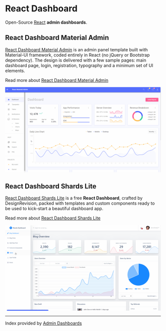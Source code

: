 # React Dashboard

Open-Source [React](https://reactjs.org/) **admin dashboards**. 

## React Dashboard Material Admin

[React Dashboard Material Admin](https://admin-dashboards.com/react-dashboard-material-admin-flatlogic) is an admin panel template built with Material-UI framework, coded entirely in React (no jQuery or Bootstrap dependency). The design is delivered with a few sample pages: main dashboard page, login, registration, typography and a minimum set of UI elements.

Read more about [React Dashboard Material Admin](https://admin-dashboards.com/react-dashboard-material-admin-flatlogic)

![React Dashboard Material Admin - Gif animated intro.](https://raw.githubusercontent.com/app-generator/static/master/admin-dashboards/react-dashboard-material-admin-flatlogic-intro.gif)

## React Dashboard Shards Lite

[React Dashboard Shards Lite](https://admin-dashboards.com/react-dashboard-shards-lite) is a free **React Dashboard**, crafted by DesignRevision, packed with templates and custom components ready to be used to kick-start a beautiful dashboard app.

Read more about [React Dashboard Shards Lite](https://admin-dashboards.com/react-dashboard-shards-lite)

![React Dashboard Shards Lite - Gif animated intro.](https://raw.githubusercontent.com/app-generator/static/master/react-dashboard-shards-lite/react-dashboard-shards-intro.gif)

--- 
Index provided by [Admin Dashboards](https://admin-dashboards.com/)
